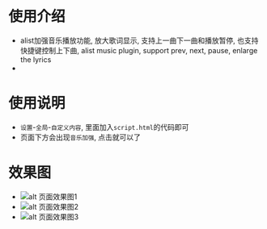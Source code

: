 # 使用介绍
- alist加强音乐播放功能, 放大歌词显示, 支持上一曲下一曲和播放暂停, 也支持快捷键控制上下曲, alist music plugin, support prev, next, pause, enlarge the lyrics
- 
# 使用说明
- `设置`-`全局`-`自定义内容`, 里面加入`script.html`的代码即可
- 页面下方会出现`音乐加强`, 点击就可以了

# 效果图
- ![alt 页面效果图1](https://cdn.jsdelivr.net/gh/dhjz/alist-music@master/pic1.png)
- ![alt 页面效果图2](https://cdn.jsdelivr.net/gh/dhjz/alist-music@master/pic2.png)
- ![alt 页面效果图3](https://cdn.jsdelivr.net/gh/dhjz/alist-music@master/pic3.png)
